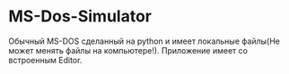 # MS-Dos-Simulator
Обычный MS-DOS сделанный на python и имеет локальные файлы(Не может менять файлы на компьютере!). Приложение имеет со встроенным Editor.
